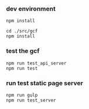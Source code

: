 
### dev environment
`npm install`

```
cd ./src/gcf
npm install
```

### test the gcf
```
npm run test_api_server
npm run test
```

### run test static page server
```
npm run gulp
npm run test_server
```
